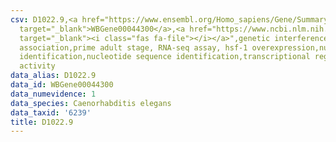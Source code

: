 ```yaml
---
csv: D1022.9,<a href="https://www.ensembl.org/Homo_sapiens/Gene/Summary?db=core;g=WBGene00044300"
  target="_blank">WBGene00044300</a>,<a href="https://www.ncbi.nlm.nih.gov/pubmed/30894454"
  target="_blank"><i class="fas fa-file"></i></a>",genetic interference,functional
  association,prime adult stage, RNA-seq assay, hsf-1 overexpression,nucleotide sequence
  identification,nucleotide sequence identification,transcriptional regulation,up-regulates
  activity
data_alias: D1022.9
data_id: WBGene00044300
data_numevidence: 1
data_species: Caenorhabditis elegans
data_taxid: '6239'
title: D1022.9
---
```

